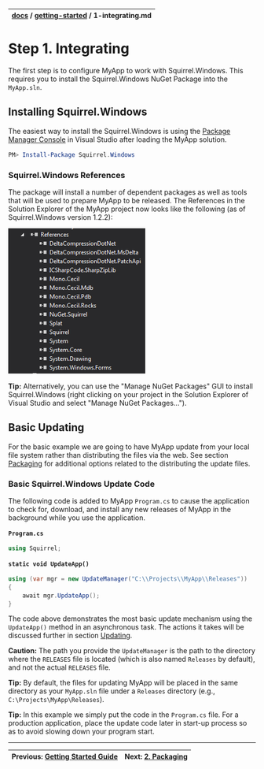 | [docs](..) / [getting-started](.) / 1-integrating.md |
|:---|



# Step 1. Integrating

The first step is to configure MyApp to work with Squirrel.Windows. This requires you to install the Squirrel.Windows NuGet Package into the `MyApp.sln`.

## Installing Squirrel.Windows

The easiest way to install the Squirrel.Windows is using the [Package Manager Console](https://docs.NuGet.org/consume/package-manager-console) in Visual Studio after loading the MyApp solution.

~~~powershell
PM> Install-Package Squirrel.Windows
~~~

### Squirrel.Windows References

The package will install a number of dependent packages as well as tools that will be used to prepare MyApp to be released. The References in the Solution Explorer of the MyApp project now looks like the following (as of Squirrel.Windows version 1.2.2):

![](images/1.1-post-package-install.png)

**Tip:** Alternatively, you can use the "Manage NuGet Packages" GUI to install Squirrel.Windows (right clicking on your project in the Solution Explorer of Visual Studio and select "Manage NuGet Packages..."). 

## Basic Updating

For the basic example we are going to have MyApp update from your local file system rather than distributing the files via the web.  See section [Packaging](2-packaging.md) for additional options related to the distributing the update files.

### Basic Squirrel.Windows Update Code
The following code is added to MyApp `Program.cs` to cause the application to check for, download, and install any new releases of MyApp in the background while you use the application. 

**`Program.cs`**

~~~cs
using Squirrel;
~~~

**`static void UpdateApp()`**

~~~cs
using (var mgr = new UpdateManager("C:\\Projects\\MyApp\\Releases"))
{
    await mgr.UpdateApp();
}
~~~

The code above demonstrates the most basic update mechanism using the `UpdateApp()` method in an asynchronous task. The actions it takes will be discussed further in section [Updating](5-updating.md).

**Caution:** The path you provide the `UpdateManager` is the path to the directory where the `RELEASES` file is located (which is also named `Releases` by default), and not the actual `RELEASES` file.

**Tip:** By default, the files for updating MyApp will be placed in the same directory as your `MyApp.sln` file under a `Releases` directory (e.g., `C:\Projects\MyApp\Releases`).


**Tip:** In this example we simply put the code in the `Program.cs` file. For a production application, place the update code later in start-up process so as to avoid slowing down your program start. 

---
| Previous: [Getting Started Guide](0-overview.md) | Next: [2. Packaging](2-packaging.md)|
|:---|:---|
